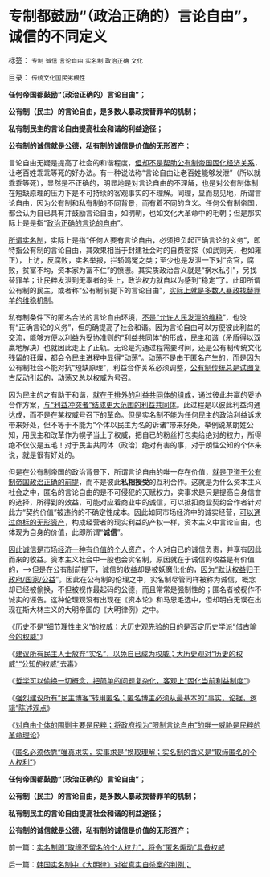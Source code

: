 # 专制都鼓励“（政治正确的）言论自由”，诚信的不同定义

标签： `专制` `诚信` `言论自由` `实名制` `政治正确` `文化` 

目录： `传统文化国民劣根性`

**任何帝国都鼓励“（政治正确的）言论自由”；**

**公有制（民主）的言论自由，是多数人暴政找替罪羊的机制；**

**私有制民主的言论自由提高社会和谐的利益途径；**

**公有制的诚信就是公德，私有制的诚信是价值的无形资产**；

言论自由无疑是提高了社会的和谐程度，[但却不是帮助公有制帝国固化经济关系](../../../2013/1/7/公有制政体根据旧经验固化经济模式.md)，让老百姓乖乖等死的好办法。有一种说法称“言论自由让老百姓能够发泄”（所以就乖乖等死），显然是不正确的，明显地是对言论自由的不理解，也是对公有制体制在短缺原理的压力下是不可持续的客观事实的不理解。同理，显而易见地，所谓言论自由，因为公有制和私有制的不同背景，而有着不同的含义。任何公有制帝国，都会认为自已具有并鼓励言论自由，如明朝，也如文化大革命中的毛朝；但是那实际上是是指“[政治正确的言论的自由](../../../2009/6/21/舆论诱导推广科学的发展观.md)”。

[所谓实名制](../../../2013/1/7/被积极宣传的政策，常常是没经认真考虑的.md)，实际上是指“任何人要有言论自由，必须担负起正确言论的义务”，即特指公有制的言论自由，其效果相当于封建社会时的自费密探（如武则天，也如雍正），上访，反腐败，实名举报，拦轿鸣冤之类；至少也是发泄一下对“贪官，腐败，贫富不均，资本家为富不仁”的愤懑。其实质政治含义就是“祸水私引”，另找替罪羊；让民粹发泄到无辜者的头上，政治权力就自以为感到“稳定”了。此即所谓公有制的民主，或者称“公有制前提下的言论自由”，[实际上就是多数人暴政找替罪羊的维稳机制](../../../2010/3/1/讲民主的反腐败，从何说起？.md)。

私有制条件下的匿名合法的言论自由环境，[不是“允许人民发泄的维稳](../../../2009/11/8/“吃饱饭就骂娘”是人类第二个次级需求.md)”，也没有“正确言论的义务”，但的确提高了社会和谐。因为言论自由可以方便彼此利益的交流，能够方便以利益为妥协准则的“利益共同体”的形成，民主和谐（矛盾得以双赢地解决）也就因此走上了正轨。无论是沟通过程需要时间，还是公有制传统文化残留的狂燥，都会令民主进程中显得“动荡”。动荡不是由于匿名产生的，而是因为公有制社会不能对抗“短缺原理”，利益合作关系必须调整，[公有制传统总是试图复古反动引起](../../../2009/9/28/中国怀旧复古的乌托邦传统文化.md)的，动荡又总以权威为号召。

因为民主的之有助于和谐，[就在于排外的利益共同体的组成](../../../2013/2/1/排外是不言而喻的天赋人权，自治必定是对的.md)，通过彼此共赢的妥协合作方案，[与“利益冲突者”结成更大范围的利益共同体](../../../2013/2/6/契约必定排外，不排外不成为契约.md)。此过程是以彼此利益沟通达成，而不是在某权威号召下的革命。但是实名制不能为任何民主的政治利益诉求带来好处，但不等于不能为“个体以民主为名的诉诸”带来好处。举例说某朗姓公知，用民主和改革作为幌子当上了权威，把自已的粉丝打包卖给绝对的权力，所得绝不仅仅是五毛！对于民主共同体（政治）绝对有害的事，对于朗性公知的个体来说，就是很有好处的。

但是在公有制帝国的政治背景下，所谓言论自由的唯一存在价值，[就是卫道于公有制帝国政治正确的前提](../../../2012/7/2/国企是对国民的重复征税，直到税负无限大.md)，而不是彼此**私相授受**的互利合作。这就是为什么资本主义社会之中，匿名的言论自由的是不可侵犯的天赋权力，实事求是只是提高自身信誉的选择，所得到的效益，可能对应着商业中的诚信，可以抵扣商业契约合作者针对此方“契约价值”被违约的不确定性成本。因此如同市场经济中的诚实经营，[可以通过商标的无形资产](../../../2013/1/24/商标是产权，但不是知识产权，及罗斯巴德和铅笔社.md)，构成经营者的现实利益的产权一样，资本主义中言论自由，也体现为自身的价值，此即所谓“**诚信**”。

[因此诚信是市场经济一种有价值的个人资产](../../../2011/6/17/资本家是最可爱的蠢驴，是消费者最忠实的朋友.md)，个人对自已的诚信负责，并享有因此而来的收益。资本主义社会中一般也会实名制，原因就在于诚信的收益是有价值的，——>但是在公有制前提下，诚信的收益却是被妖魔化化的，[因为“默认权益归于政府/国家/公益](../../../2011/5/13/民主取决于默认权益归属权.md)”。因此在公有制的伦理之中，实名制尽管同样被称为诚信，概念却已经被偷换，不但被视作最起码的公德，而且常常是强制性的；匿名者被视作不诚实的诬告。这种伦理观没有出现在《资本论》和马恩毛选中，但却明白无误在出现在斯大林主义的大明帝国的《大明律例》之中。

《[历史不是“细节理性主义”的权威；大历史观先验的目的是否定历史学派“借古喻今的权威”](../../../2013/2/13/历史有“借古喻今”的现实权威吗？.md)》

《[建议所有民主人士放弃“实名”，以免自已成为权威；大历史观对“历史的权威”“公知的权威”去毒](../../../2013/2/13/大历史观对“历史的权威”“公知的权威”去毒.md)》

《[哲学可以偷换一切概念，把简单的问题复杂化，客观上“固化当前利益制度”](../../../2013/2/13/哲学可以偷换一切概念，除了听众读者的理解.md)》

《[强烈建议所有“民主博客”转用匿名；匿名博主必须从最基本的“事实，论据，逻辑”陈述观点](../../../2013/2/14/强烈建议所有“民主博客”转用匿名.md)》

《[对自由个体的围剿主要是民粹；将政府视为“限制言论自由”的唯一威胁是民粹的革命理论](../../../2013/2/14/政府一般容忍温和言论，围剿自由的是极左和民粹.md)》

《[匿名必须依靠“唯真求实，实事求是”换取理解；实名制的含义是“取缔匿名的个人权利”](../../../2013/2/14/实名制即“取缔不留名的个人权力”，将令“匿名煽动”具备权威.md)》

**任何帝国都鼓励“（政治正确的）言论自由”；**

**公有制（民主）的言论自由，是多数人暴政找替罪羊的机制；**

**私有制民主的言论自由提高社会和谐的利益途径；**

**公有制的诚信就是公德，私有制的诚信是价值的无形资产**；

前一篇：[实名制即“取缔不留名的个人权力”，将令“匿名煽动”具备权威](../../../2013/2/14/实名制即“取缔不留名的个人权力”，将令“匿名煽动”具备权威.md)

后一篇：[韩国实名制中《大明律》对崔真实自杀案的判例；](../../../2013/2/15/韩国实名制中《大明律》对崔真实自杀案的判例；.md)
